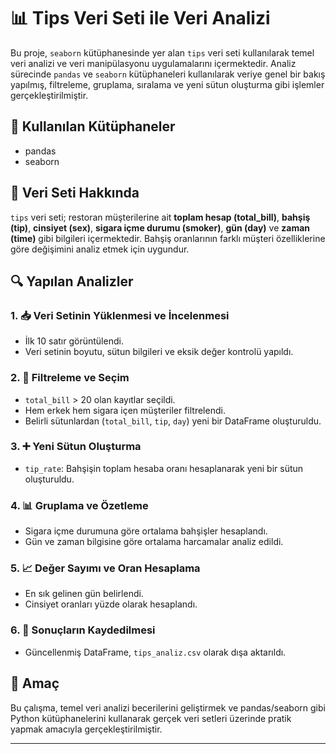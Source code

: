 # 📊 Tips Veri Seti ile Veri Analizi

Bu proje, `seaborn` kütüphanesinde yer alan `tips` veri seti kullanılarak temel veri analizi ve veri manipülasyonu uygulamalarını içermektedir. Analiz sürecinde `pandas` ve `seaborn` kütüphaneleri kullanılarak veriye genel bir bakış yapılmış, filtreleme, gruplama, sıralama ve yeni sütun oluşturma gibi işlemler gerçekleştirilmiştir.

## 🔧 Kullanılan Kütüphaneler

- pandas
- seaborn

## 📁 Veri Seti Hakkında

`tips` veri seti; restoran müşterilerine ait **toplam hesap (total_bill)**, **bahşiş (tip)**, **cinsiyet (sex)**, **sigara içme durumu (smoker)**, **gün (day)** ve **zaman (time)** gibi bilgileri içermektedir. Bahşiş oranlarının farklı müşteri özelliklerine göre değişimini analiz etmek için uygundur.

## 🔍 Yapılan Analizler

### 1. 📥 Veri Setinin Yüklenmesi ve İncelenmesi
- İlk 10 satır görüntülendi.
- Veri setinin boyutu, sütun bilgileri ve eksik değer kontrolü yapıldı.

### 2. 🔎 Filtreleme ve Seçim
- `total_bill` > 20 olan kayıtlar seçildi.
- Hem erkek hem sigara içen müşteriler filtrelendi.
- Belirli sütunlardan (`total_bill`, `tip`, `day`) yeni bir DataFrame oluşturuldu.

### 3. ➕ Yeni Sütun Oluşturma
- `tip_rate`: Bahşişin toplam hesaba oranı hesaplanarak yeni bir sütun oluşturuldu.

### 4. 📊 Gruplama ve Özetleme
- Sigara içme durumuna göre ortalama bahşişler hesaplandı.
- Gün ve zaman bilgisine göre ortalama harcamalar analiz edildi.

### 5. 📈 Değer Sayımı ve Oran Hesaplama
- En sık gelinen gün belirlendi.
- Cinsiyet oranları yüzde olarak hesaplandı.

### 6. 💾 Sonuçların Kaydedilmesi
- Güncellenmiş DataFrame, `tips_analiz.csv` olarak dışa aktarıldı.

## 📌 Amaç

Bu çalışma, temel veri analizi becerilerini geliştirmek ve pandas/seaborn gibi Python kütüphanelerini kullanarak gerçek veri setleri üzerinde pratik yapmak amacıyla gerçekleştirilmiştir.



---

